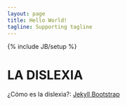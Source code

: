 ```yaml
---
layout: page
title: Hello World!
tagline: Supporting tagline
---
```

{% include JB/setup %}

# LA DISLEXIA

¿Cómo es la dislexia?: [Jekyll Bootstrap](https://pctripsesp.github.io)

